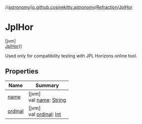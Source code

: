 //[astronomy](../../../../index.md)/[io.github.cosinekitty.astronomy](../../index.md)/[Refraction](../index.md)/[JplHor](index.md)

# JplHor

[jvm]\
[JplHor](index.md)()

Used only for compatibility testing with JPL Horizons online tool.

## Properties

| Name | Summary |
|---|---|
| [name](../../-node-event-kind/-invalid/index.md#-372974862%2FProperties%2F-1216412040) | [jvm]<br>val [name](../../-node-event-kind/-invalid/index.md#-372974862%2FProperties%2F-1216412040): [String](https://kotlinlang.org/api/latest/jvm/stdlib/kotlin/-string/index.html) |
| [ordinal](../../-node-event-kind/-invalid/index.md#-739389684%2FProperties%2F-1216412040) | [jvm]<br>val [ordinal](../../-node-event-kind/-invalid/index.md#-739389684%2FProperties%2F-1216412040): [Int](https://kotlinlang.org/api/latest/jvm/stdlib/kotlin/-int/index.html) |
